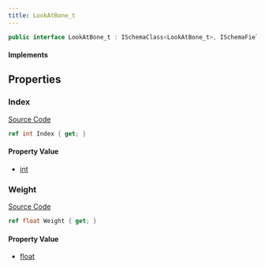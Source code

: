 ```yaml
---
title: LookAtBone_t
---
```


```csharp
public interface LookAtBone_t : ISchemaClass<LookAtBone_t>, ISchemaField, ISchemaClass, INativeHandle
```

#### Implements

## Properties

### Index

[Source Code](https://github.com/swiftly-solution/swiftlys2/blob/main/managed/src/SwiftlyS2.Generated/Schemas/Interfaces/LookAtBone_t.cs#L17)

```csharp
ref int Index { get; }
```

#### Property Value

- [int](https://learn.microsoft.com/dotnet/api/system.int32)

### Weight

[Source Code](https://github.com/swiftly-solution/swiftlys2/blob/main/managed/src/SwiftlyS2.Generated/Schemas/Interfaces/LookAtBone_t.cs#L19)

```csharp
ref float Weight { get; }
```

#### Property Value

- [float](https://learn.microsoft.com/dotnet/api/system.single)

